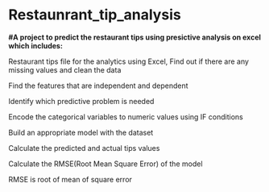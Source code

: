 # Restaunrant_tip_analysis

**#A project to predict the restaurant tips using presictive analysis on excel which includes:**

Restaurant tips file for the analytics using Excel, Find out if there are any missing values and clean the data

Find the features that are independent and dependent

Identify which predictive problem is needed

Encode the categorical variables to numeric values using IF conditions

Build an appropriate model with the dataset

Calculate the predicted and actual tips values

Calculate the RMSE(Root Mean Square Error) of the model

RMSE is root of mean of square error

